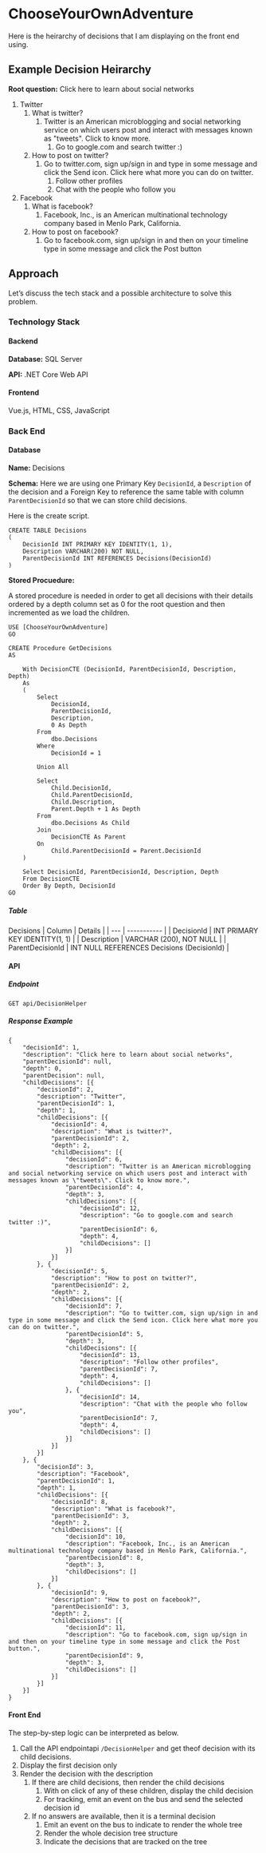 # ChooseYourOwnAdventure
Here is the heirarchy of decisions that I am displaying on the front end using.

## Example Decision Heirarchy
**Root question:** Click here to learn about social networks

1. Twitter
    1. What is twitter?
        1. Twitter is an American microblogging and social networking service on which users post and interact with messages known as "tweets". Click to know more.
            1. Go to google.com and search twitter :)
    2. How to post on twitter?
        1. Go to twitter.com, sign up/sign in and type in some message and click the Send icon. Click here what more you can do on twitter.
            1. Follow other profiles
            2. Chat with the people who follow you
2. Facebook
    1. What is facebook?
        1. Facebook, Inc., is an American multinational technology company based in Menlo Park, California.
    2. How to post on facebook?
        1. Go to facebook.com, sign up/sign in and then on your timeline type in some message and click the Post button

## Approach

Let’s discuss the tech stack and a possible architecture to solve this problem.

### Technology Stack

#### Backend

**Database:** SQL Server

**API:** .NET Core Web API

#### Frontend

Vue.js, HTML, CSS, JavaScript


### Back End

#### Database

**Name:** Decisions

**Schema:** Here we are using one Primary Key `DecisionId`, a `Description` of the decision and a Foreign Key to reference the same table with column `ParentDecisionId` so that we can store child decisions.

Here is the create script.

```
CREATE TABLE Decisions
(
	DecisionId INT PRIMARY KEY IDENTITY(1, 1),
	Description VARCHAR(200) NOT NULL,
	ParentDecisionId INT REFERENCES Decisions(DecisionId)
)
```
**Stored Procuedure:**

A stored procedure is needed in order to get all decisions with their details ordered by a depth column set as 0 for the root question and then incremented as we load the children.

```
USE [ChooseYourOwnAdventure]
GO

CREATE Procedure GetDecisions
AS

	With DecisionCTE (DecisionId, ParentDecisionId, Description, Depth)
	As
	(
		Select
			DecisionId,
			ParentDecisionId,
			Description,
			0 As Depth
		From 
			dbo.Decisions
		Where 
			DecisionId = 1

		Union All

		Select
			Child.DecisionId,
			Child.ParentDecisionId,
			Child.Description,
			Parent.Depth + 1 As Depth
		From 
			dbo.Decisions As Child
		Join 
			DecisionCTE As Parent
		On 
			Child.ParentDecisionId = Parent.DecisionId
	)

	Select DecisionId, ParentDecisionId, Description, Depth
	From DecisionCTE
	Order By Depth, DecisionId
GO
```
##### Table
Decisions
| Column | Details |
| --- | ----------- |
| DecisionId | INT PRIMARY KEY IDENTITY(1, 1) |
| Description | VARCHAR (200), NOT NULL |
| ParentDecisionId | INT NULL REFERENCES Decisions (DecisionId) |

#### API
##### Endpoint
```
GET api/DecisionHelper
```
##### Response Example
```
{
	"decisionId": 1,
	"description": "Click here to learn about social networks",
	"parentDecisionId": null,
	"depth": 0,
	"parentDecision": null,
	"childDecisions": [{
		"decisionId": 2,
		"description": "Twitter",
		"parentDecisionId": 1,
		"depth": 1,
		"childDecisions": [{
			"decisionId": 4,
			"description": "What is twitter?",
			"parentDecisionId": 2,
			"depth": 2,
			"childDecisions": [{
				"decisionId": 6,
				"description": "Twitter is an American microblogging and social networking service on which users post and interact with messages known as \"tweets\". Click to know more.",
				"parentDecisionId": 4,
				"depth": 3,
				"childDecisions": [{
					"decisionId": 12,
					"description": "Go to google.com and search twitter :)",
					"parentDecisionId": 6,
					"depth": 4,
					"childDecisions": []
				}]
			}]
		}, {
			"decisionId": 5,
			"description": "How to post on twitter?",
			"parentDecisionId": 2,
			"depth": 2,
			"childDecisions": [{
				"decisionId": 7,
				"description": "Go to twitter.com, sign up/sign in and type in some message and click the Send icon. Click here what more you can do on twitter.",
				"parentDecisionId": 5,
				"depth": 3,
				"childDecisions": [{
					"decisionId": 13,
					"description": "Follow other profiles",
					"parentDecisionId": 7,
					"depth": 4,
					"childDecisions": []
				}, {
					"decisionId": 14,
					"description": "Chat with the people who follow you",
					"parentDecisionId": 7,
					"depth": 4,
					"childDecisions": []
				}]
			}]
		}]
	}, {
		"decisionId": 3,
		"description": "Facebook",
		"parentDecisionId": 1,
		"depth": 1,
		"childDecisions": [{
			"decisionId": 8,
			"description": "What is facebook?",
			"parentDecisionId": 3,
			"depth": 2,
			"childDecisions": [{
				"decisionId": 10,
				"description": "Facebook, Inc., is an American multinational technology company based in Menlo Park, California.",
				"parentDecisionId": 8,
				"depth": 3,
				"childDecisions": []
			}]
		}, {
			"decisionId": 9,
			"description": "How to post on facebook?",
			"parentDecisionId": 3,
			"depth": 2,
			"childDecisions": [{
				"decisionId": 11,
				"description": "Go to facebook.com, sign up/sign in and then on your timeline type in some message and click the Post button.",
				"parentDecisionId": 9,
				"depth": 3,
				"childDecisions": []
			}]
		}]
	}]
}
```
#### Front End

The step-by-step logic can be interpreted as below.

1. Call the API endpointapi `/DecisionHelper` and get theof decision with its child decisions.
2. Display the first decision only
3. Render the decision with the description
    1. If there are child decisions, then render the child decisions
        1. With on click of any of these children, display the child decision
        2. For tracking, emit an event on the bus and send the selected decision id
    2. If no answers are available, then it is a terminal decision
        1. Emit an event on the bus to indicate to render the whole tree
        2. Render the whole decision tree structure
        3. Indicate the decisions that are tracked on the tree
